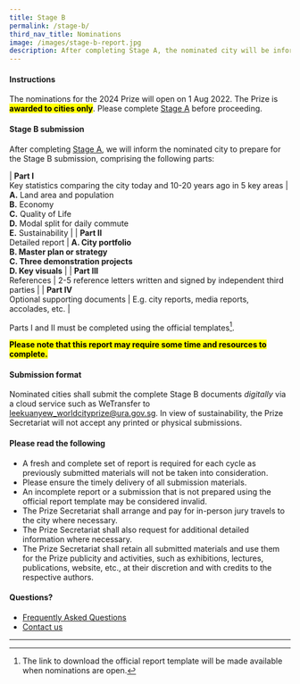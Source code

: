 ```yaml
---
title: Stage B
permalink: /stage-b/
third_nav_title: Nominations
image: /images/stage-b-report.jpg
description: After completing Stage A, the nominated city will be informed to prepare and submit a detailed report using the official report template.
---
```


#### **Instructions**

The nominations for the 2024 Prize will open on 1 Aug 2022. The Prize is **<mark>awarded to cities only</mark>**. Please complete [Stage A](/stage-a) before proceeding.

#### **Stage B submission**

After completing [Stage A](/stage-a), we will inform the nominated city to prepare for the Stage B submission, comprising the following parts: 

| **Part I** <br> Key statistics comparing the city today and 10-20 years ago in 5 key areas | **A.** Land area and population <br> **B.** Economy <br> **C.** Quality of Life <br> **D.** Modal split for daily commute <br> **E.** Sustainability  |
| **Part II** <br> Detailed report | **A. City portfolio** <br> **B. Master plan or strategy** <br> **C. Three demonstration projects** <br> **D. Key visuals** |
| **Part III** <br> References | 2-5 reference letters written and signed by independent third parties |
| **Part IV** <br> Optional supporting documents | E.g. city reports, media reports, accolades, etc. |

Parts I and II must be completed using the official templates[^1].

**<mark>Please note that this report may require some time and resources to complete.</mark>** 

#### **Submission format**

Nominated cities shall submit the complete Stage B documents _digitally_ via a cloud service such as WeTransfer to [leekuanyew_worldcityprize@ura.gov.sg](mailto:leekuanyew_worldcityprize@ura.gov.sg). In view of sustainability, the Prize Secretariat will not accept any printed or physical submissions. 

#### **Please read the following**

- A fresh and complete set of report is required for each cycle as previously submitted materials will not be taken into consideration. 
- Please ensure the timely delivery of all submission materials. 
- An incomplete report or a submission that is not prepared using the official report template may be considered invalid. 
- The Prize Secretariat shall arrange and pay for in-person jury travels to the city where necessary. 
- The Prize Secretariat shall also request for additional detailed information where necessary. 
- The Prize Secretariat shall retain all submitted materials and use them for the Prize publicity and activities, such as exhibitions, lectures, publications, website, etc., at their discretion and with credits to the respective authors. 

#### **Questions?**

- [Frequently Asked Questions](/faq/) 
- [Contact us](/feedback/)

---

[^1]: The link to download the official report template will be made available when nominations are open. 
